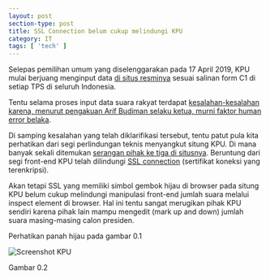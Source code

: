 ```yaml
---
layout: post
section-type: post
title: SSL Connection belum cukup melindungi KPU
category: IT
tags: [ 'tech' ]
---
```


Selepas pemilihan umum yang diselenggarakan pada 17 April 2019, KPU mulai berjuang menginput data <a href="https://pemilu2019.kpu.go.id/#/ppwp/hitung-suara/" target="\_blank">di situs resminya</a> sesuai salinan form C1 di setiap TPS di seluruh Indonesia.

Tentu selama proses input data suara rakyat terdapat <a href="https://nasional.tempo.co/read/1197483/kesalahan-input-data-kpu-murni-human-error/full&view=ok" target="\_blank">kesalahan-kesalahan karena, menurut pengakuan Arif Budiman selaku ketua, murni faktor human error belaka</a>.

Di samping kesalahan yang telah diklarifikasi tersebut, tentu patut pula kita perhatikan dari segi perlindungan teknis menyangkut situng KPU. Di mana banyak sekali ditemukan <a href="https://www.cnnindonesia.com/teknologi/20190424231311-185-389417/kpu-sebut-situsnya-diretas-ratusan-hacker-setiap-hari" target="\_blank">serangan pihak ke tiga di situsnya</a>. Beruntung dari segi front-end KPU telah dilindungi <a href="http://info.ssl.com/article.aspx?id=10241" target="\_blank">SSL connection</a> (sertifikat koneksi yang terenkripsi).

Akan tetapi SSL yang memiliki simbol gembok hijau di browser pada situng KPU belum cukup melindungi manipulasi front-end jumlah suara melalui inspect element di browser. Hal ini tentu sangat merugikan pihak KPU sendiri karena pihak lain mampu mengedit (mark up and down) jumlah suara masing-masing calon presiden.

Perhatikan panah hijau pada gambar 0.1

<img src="https://lh3.googleusercontent.com/xUa1lE8Pl27nY8K7CVl0uiY-dE6nF3zr2YjL5Ead2BE7N9vRvE3LNQEez1uzr0E7JShclhn7t-6clPoy8yZNqMO5aa0YZeS7VX2AAJ3UxFbmWoldTKmO1FcFuVYQGSP3LL1y2k2G_wZ68L1zVQdZtLkFq3OEhvIJmT_u-hifMt8xEYl8DUfa-POh1K-fBjVMxp6kQWS_sMWmKJWe5nKUgnfakqq-N_yhqUhOgCKXWgUWoLze_n1ActISSdoJyatQNLUudm5eTN6-tRsF3j-alIcuqqadB7sHYcCsJHHxhO3To9ODPEq0h_L542Zachq0Py8jzbGiJsb2TQTZIog41JeSXl7-ACfJoxTqawu9WKaqoBcQLi43f6UPjLEuKNQUcJG4IB87SBAjRLe-w-iH6oELlh1Q6UQHWKTJyLaH8dMX90bUU07Tgj88KBUCyoAFHvyzX2o0wFmQ_i-uZZGzlDs06up-wE9BUOoz7-fh9DB9xVNkpDx5etifMGWnmCGOZo4x7yRKrrrLIMmxn94_qFLUShTT6rh-k11ZRjgR7ZaKvTVYlifw6rxLwfRvMqXqvhTcl14Ql1aBFar3i2PAx_ym5rVY2cQkWMdGPF2px6axgIWxgOAAmWOKkKS87vVWjJ_LG7OhEsFe-VZmMqUcRHz1sDGl0g=w1113-h515-no" alt="Screenshot KPU"/>

Gambar 0.2

